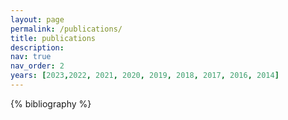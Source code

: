 ```yaml
---
layout: page
permalink: /publications/
title: publications
description:
nav: true
nav_order: 2
years: [2023,2022, 2021, 2020, 2019, 2018, 2017, 2016, 2014]
---
```


<!-- _pages/publications.md -->

<!--Allow to jump to a specific publication and display it a little below top of page, allowing for a headerr-->
<style>
html {
  scroll-padding-top: 100px;
}
</style>

<div class="publications">

{% bibliography %}

</div>
